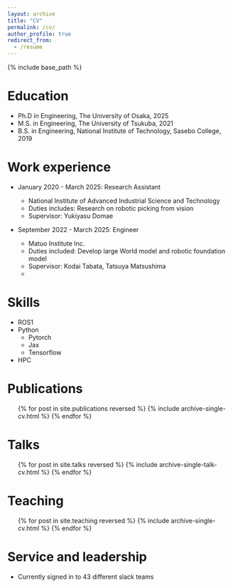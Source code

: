 ```yaml
---
layout: archive
title: "CV"
permalink: /cv/
author_profile: true
redirect_from:
  - /resume
---
```


{% include base_path %}

Education
======
* Ph.D in Engineering, The University of Osaka, 2025
* M.S. in Engineering, The University of Tsukuba, 2021
* B.S. in Engineering, National Institute of Technology, Sasebo College, 2019

Work experience
======
* January 2020 - March 2025: Research Assistant
  * National Institute of Advanced Industrial Science and Technology
  * Duties includes: Research on robotic picking from vision
  * Supervisor: Yukiyasu Domae

* September 2022 - March 2025: Engineer
  * Matuo Institute Inc.
  * Duties included: Develop large World model and robotic foundation model
  * Supervisor: Kodai Tabata, Tatsuya Matsushima
  * 
  
Skills
======
* ROS1
* Python
  * Pytorch
  * Jax
  * Tensorflow
* HPC

Publications
======
  <ul>{% for post in site.publications reversed %}
    {% include archive-single-cv.html %}
  {% endfor %}</ul>
  
Talks
======
  <ul>{% for post in site.talks reversed %}
    {% include archive-single-talk-cv.html  %}
  {% endfor %}</ul>
  
Teaching
======
  <ul>{% for post in site.teaching reversed %}
    {% include archive-single-cv.html %}
  {% endfor %}</ul>
  
Service and leadership
======
* Currently signed in to 43 different slack teams
